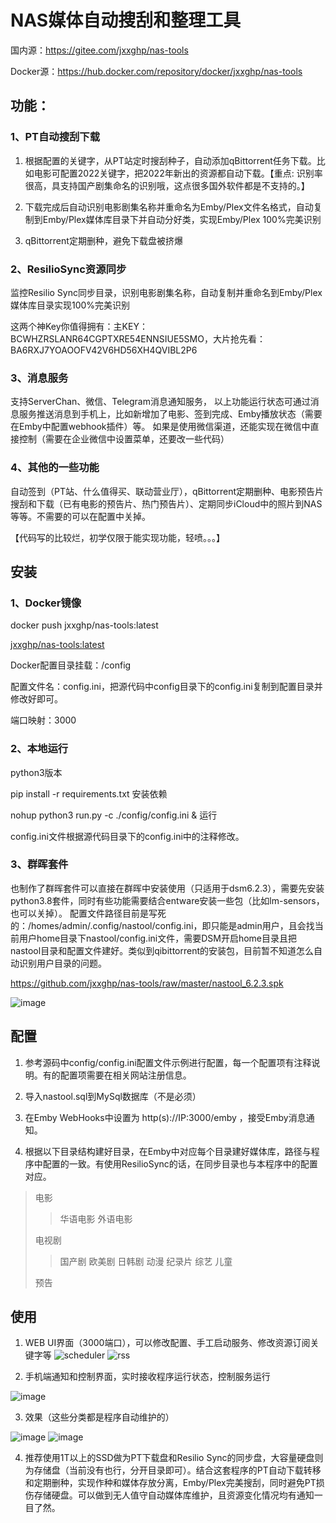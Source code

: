 # NAS媒体自动搜刮和整理工具

国内源：https://gitee.com/jxxghp/nas-tools

Docker源：https://hub.docker.com/repository/docker/jxxghp/nas-tools

## 功能：
### 1、PT自动搜刮下载
1) 根据配置的关键字，从PT站定时搜刮种子，自动添加qBittorrent任务下载。比如电影可配置2022关键字，把2022年新出的资源都自动下载。【重点: 识别率很高，具支持国产剧集命名的识别哦，这点很多国外软件都是不支持的。】

2) 下载完成后自动识别电影剧集名称并重命名为Emby/Plex文件名格式，自动复制到Emby/Plex媒体库目录下并自动分好类，实现Emby/Plex 100%完美识别

3) qBittorrent定期删种，避免下载盘被挤爆

### 2、ResilioSync资源同步
监控Resilio Sync同步目录，识别电影剧集名称，自动复制并重命名到Emby/Plex媒体库目录实现100%完美识别

这两个神Key你值得拥有：主KEY：BCWHZRSLANR64CGPTXRE54ENNSIUE5SMO，大片抢先看：BA6RXJ7YOAOOFV42V6HD56XH4QVIBL2P6

### 3、消息服务
支持ServerChan、微信、Telegram消息通知服务， 以上功能运行状态可通过消息服务推送消息到手机上，比如新增加了电影、签到完成、Emby播放状态（需要在Emby中配置webhook插件）等。
如果是使用微信渠道，还能实现在微信中直接控制（需要在企业微信中设置菜单，还要改一些代码）

### 4、其他的一些功能
自动签到（PT站、什么值得买、联动营业厅），qBittorrent定期删种、电影预告片搜刮和下载（已有电影的预告片、热门预告片）、定期同步iCloud中的照片到NAS等等。不需要的可以在配置中关掉。


【代码写的比较烂，初学仅限于能实现功能，轻喷。。。】


## 安装
### 1、Docker镜像
docker push jxxghp/nas-tools:latest

[jxxghp/nas-tools:latest](https://hub.docker.com/repository/docker/jxxghp/nas-tools)

Docker配置目录挂载：/config

配置文件名：config.ini，把源代码中config目录下的config.ini复制到配置目录并修改好即可。

端口映射：3000

### 2、本地运行
python3版本

pip install -r requirements.txt 安装依赖

nohup python3 run.py -c ./config/config.ini & 运行

config.ini文件根据源代码目录下的config.ini中的注释修改。

### 3、群晖套件
也制作了群晖套件可以直接在群晖中安装使用（只适用于dsm6.2.3），需要先安装python3.8套件，同时有些功能需要结合entware安装一些包（比如lm-sensors，也可以关掉）。
配置文件路径目前是写死的：/homes/admin/.config/nastool/config.ini，即只能是admin用户，且会找当前用户home目录下nastool/config.ini文件，需要DSM开启home目录且把nastool目录和配置文件建好。类似到qibittorrent的安装包，目前暂不知道怎么自动识别用户目录的问题。

https://github.com/jxxghp/nas-tools/raw/master/nastool_6.2.3.spk

![image](https://user-images.githubusercontent.com/51039935/151724159-ab65105b-52cd-4495-97db-101a2536ffc5.png)



## 配置
1) 参考源码中config/config.ini配置文件示例进行配置，每一个配置项有注释说明。有的配置项需要在相关网站注册信息。

2) 导入nastool.sql到MySql数据库（不是必须）

3) 在Emby WebHooks中设置为 http(s)://IP:3000/emby ，接受Emby消息通知。

4) 根据以下目录结构建好目录，在Emby中对应每个目录建好媒体库，路径与程序中配置的一致。有使用ResilioSync的话，在同步目录也与本程序中的配置对应。

> 电影
>> 华语电影
>> 外语电影
> 
> 电视剧
>> 国产剧
>> 欧美剧
>> 日韩剧
>> 动漫
>> 纪录片
>> 综艺
>> 儿童
> 
> 预告


## 使用
1) WEB UI界面（3000端口），可以修改配置、手工启动服务、修改资源订阅关键字等
![scheduler](https://user-images.githubusercontent.com/51039935/153733274-059c8f60-b907-4f4d-b4cd-765ea490bc31.png)
![rss](https://user-images.githubusercontent.com/51039935/153733281-844232b8-6b93-46a0-b553-cbddce5590fd.png)


2) 手机端通知和控制界面，实时接收程序运行状态，控制服务运行

![image](https://user-images.githubusercontent.com/51039935/151723777-14eb0252-4838-4bdb-9089-75393e6af277.png)

3) 效果（这些分类都是程序自动维护的）

![image](https://user-images.githubusercontent.com/51039935/153733308-498fd68c-4a24-4238-820d-10a1cd1025d1.png)
![image](https://user-images.githubusercontent.com/51039935/151723518-5ee68798-bd24-459a-b99f-43ebe27857e7.png)

4) 推荐使用1T以上的SSD做为PT下载盘和Resilio Sync的同步盘，大容量硬盘则为存储盘（当前没有也行，分开目录即可）。结合这套程序的PT自动下载转移和定期删种，实现作种和媒体存放分离，Emby/Plex完美搜刮，同时避免PT损伤存储硬盘。可以做到无人值守自动媒体库维护，且资源变化情况均有通知一目了然。


